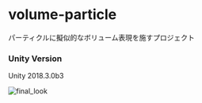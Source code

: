 # volume-particle
パーティクルに擬似的なボリューム表現を施すプロジェクト

### Unity Version
Unity 2018.3.0b3

![final_look](https://user-images.githubusercontent.com/6293424/47603544-3656b800-da28-11e8-9848-494e9f88592f.gif)